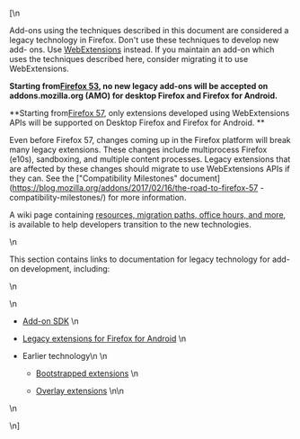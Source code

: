 [\n

Add-ons using the techniques described in this document are considered a
legacy technology in Firefox. Don't use these techniques to develop new add-
ons. Use [WebExtensions](/en-US/Add-ons/WebExtensions) instead. If you
maintain an add-on which uses the techniques described here, consider
migrating it to use WebExtensions.

 **Starting from[Firefox 53](https://wiki.mozilla.org/RapidRelease/Calendar),
no new legacy add-ons will be accepted on addons.mozilla.org (AMO) for desktop
Firefox and Firefox for Android.**

 **Starting from[Firefox 57](https://wiki.mozilla.org/RapidRelease/Calendar),
only extensions developed using WebExtensions APIs will be supported on
Desktop Firefox and Firefox for Android. **

Even before Firefox 57, changes coming up in the Firefox platform will break
many legacy extensions. These changes include multiprocess Firefox (e10s),
sandboxing, and multiple content processes. Legacy extensions that are
affected by these changes should migrate to use WebExtensions APIs if they
can. See the ["Compatibility Milestones"
document](https://blog.mozilla.org/addons/2017/02/16/the-road-to-firefox-57
-compatibility-milestones/) for more information.

A wiki page containing [resources, migration paths, office hours, and
more](https://wiki.mozilla.org/Add-ons/developer/communication), is available
to help developers transition to the new technologies.

\n

This section contains links to documentation for legacy technology for add-on
development, including:

\n

\n

  * [Add-on SDK](/en-US/docs/Mozilla/Add-ons/SDK)
\n

  * [Legacy extensions for Firefox for Android](/en-US/docs/Mozilla/Add-ons/Legacy_Firefox_for_Android)
\n

  * Earlier technology\n \n
    * [Bootstrapped extensions](/en-US/docs/Mozilla/Add-ons/Bootstrapped_extensions)
\n

    * [Overlay extensions](/en-US/docs/Mozilla/Add-ons/Overlay_Extensions)
\n\n

\n

\n]

